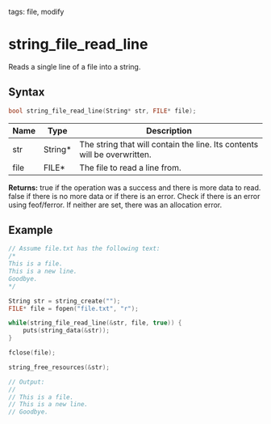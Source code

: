 tags: file, modify

# string_file_read_line

Reads a single line of a file into a string.

## Syntax

```c
bool string_file_read_line(String* str, FILE* file);
```

| Name | Type | Description |
| --- | --- | --- |
| str | String* | The string that will contain the line. Its contents will be overwritten. |
| file | FILE* | The file to read a line from. |

**Returns:** true if the operation was a success and there is more data to read. false if there is no more data or if there is an error. Check if there is an error using feof/ferror. If neither are set, there was an allocation error.

## Example

```c
// Assume file.txt has the following text:
/*
This is a file.
This is a new line.
Goodbye.
*/

String str = string_create("");
FILE* file = fopen("file.txt", "r");

while(string_file_read_line(&str, file, true)) {
    puts(string_data(&str));
}

fclose(file);

string_free_resources(&str);

// Output:
//
// This is a file.
// This is a new line.
// Goodbye.
```